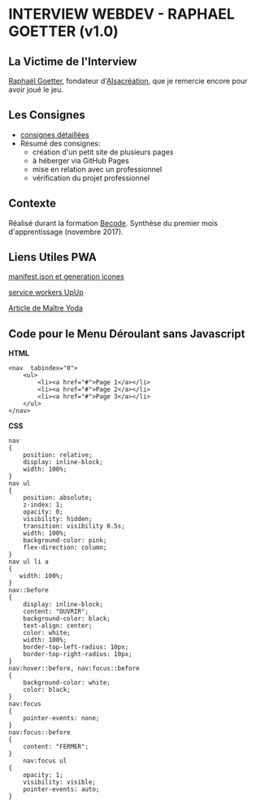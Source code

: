 # INTERVIEW WEBDEV - RAPHAEL GOETTER (v1.0)

## La Victime de l'Interview

[Raphaël Goetter](https://goetter.fr/), fondateur d'[Alsacréation](https://www.alsacreations.com/), que je remercie encore pour avoir joué le jeu.

## Les Consignes

* [consignes détaillées](https://github.com/becodeorg/Swartz-promo-3/tree/master/Projects/interview-webdev)
* Résumé des consignes:
  * création d'un petit site de plusieurs pages
  * à héberger via GitHub Pages
  * mise en relation avec un professionnel
  * vérification du projet professionnel


## Contexte

Réalisé durant la formation [Becode](http://www.becode.org/). Synthèse du premier mois d'apprentissage (novembre 2017).

## Liens Utiles PWA

[manifest.json et generation icones](https://realfavicongenerator.net)

[service workers UpUp](https://www.talater.com/upup/getting-started-with-offline-first.html)

[Article de Maître Yoda](https://dev.to/pixeline/the-easy-way-to-turn-a-website-into-a-progressive-web-app-77g)

## Code pour le Menu Déroulant sans Javascript

**HTML**

    <nav  tabindex="0">
        <ul>
            <li><a href="#">Page 1</a></li>
            <li><a href="#">Page 2</a></li>
            <li><a href="#">Page 3</a></li>
        </ul>
    </nav>

**CSS**

    nav
    {
        position: relative;
        display: inline-block;
        width: 100%;
    }
    nav ul
    {
        position: absolute;
        z-index: 1;
        opacity: 0;
        visibility: hidden;
        transition: visibility 0.5s;
        width: 100%;
        background-color: pink;
        flex-direction: column;
    }
    nav ul li a
    {
       width: 100%;
    }
    nav::before
    {
        display: inline-block;
        content: "OUVRIR";
        background-color: black;
        text-align: center;
        color: white;
        width: 100%;
        border-top-left-radius: 10px;
        border-top-right-radius: 10px;
    }
    nav:hover::before, nav:focus::before
    {
        background-color: white;
        color: black;
    }
    nav:focus
    {
        pointer-events: none;
    }
    nav:focus::before
    {
        content: "FERMER";
    }
        nav:focus ul
    {
        opacity: 1;
        visibility: visible;
        pointer-events: auto;
    }
